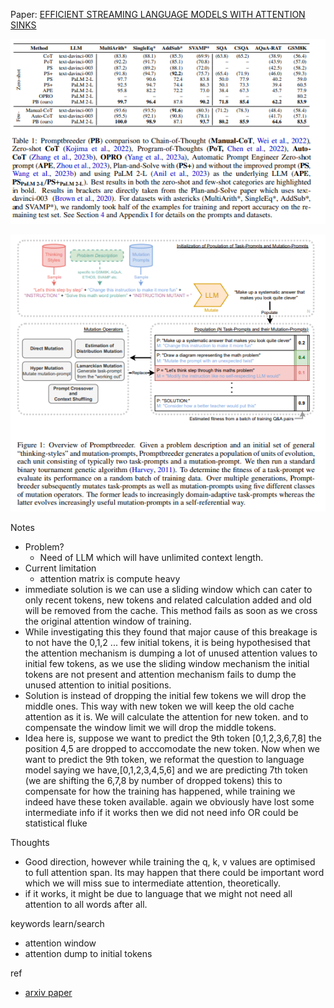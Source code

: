 Paper: [EFFICIENT STREAMING LANGUAGE MODELS WITH ATTENTION SINKS](https://arxiv.org/pdf/2309.17453v1.pdf)

![result table](/assets_files/blogs/2023-10-09-prompbreeder/table_result.png)

![framework](/assets_files/blogs/2023-10-09-prompbreeder/framework.png)

Notes
- Problem?
  - Need of LLM which will have unlimited context length.
- Current limitation
  - attention matrix is compute heavy
- immediate solution is we can use a sliding window which can cater to only recent tokens, new tokens and related calculation added and old will be removed from the cache. This method fails as soon as we cross the original attention window of training.
- While investigating this they found that major cause of this breakage is to not have the 0,1,2 ... few initial tokens, it is being hypothesised that the attention mechanism is dumping a lot of unused attention values to initial few tokens, as we use the sliding window mechanism the initial tokens are not present and attention mechanism fails to dump the unused attention to initial positions.
- Solution is instead of dropping the initial few tokens we will drop the middle ones. This way with new token we will keep the old cache attention as it is. We will calculate the attention for new token. and to compensate the window limit we will drop the middle tokens.
- Idea here is, suppose we want to predict the 9th token [0,1,2,3,6,7,8] the position 4,5 are dropped to acccomodate the new token. Now when we want to predict the 9th token, we reformat the question to language model saying we have,[0,1,2,3,4,5,6] and we are predicting 7th token (we are shifting the 6,7,8 by number of dropped tokens) this to compensate for how the training has happened, while training we indeed have these token available. again we obviously have lost some intermediate info if it works then we did not need info OR could be statistical fluke

Thoughts
- Good direction, however while training the q, k, v values are optimised to full attention span. Its may happen that there could be important word which we will miss sue to intermediate attention, theoretically.
- if it works, it might be due to language that we might not need all attention to all words after all. 

keywords learn/search
- attention window
- attention dump to initial tokens

ref
- [arxiv paper](https://arxiv.org/pdf/2309.17453v1.pdf)